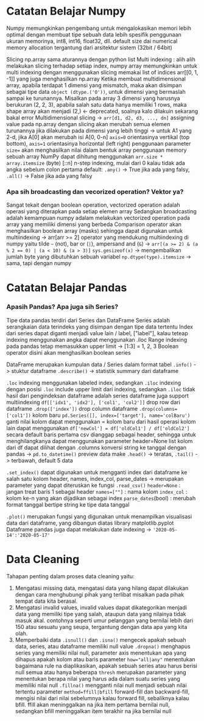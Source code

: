 # Catatan Belajar Numpy
Numpy memungkinkan pengembang untuk mengalokasikan memori lebih optimal dengan membuat tipe sebuah data lebih spesifik penggunaan ukuran memorinya, int8, int16, float32, dll.
default size dai numerical memory allocation tergantung dari arsitektur sistem (32bit / 64bit)

Slicing np.array sama aturannya dengan python list
Multi indexing : alih alih melakukan slicing terhadap setiap index, numpy array memungkinkan untuk multi indexing dengan menggunakan slicing memakai list of indices arr[[0, 1, -1]] yang juga menghasilkan np.array
Ketika membuat multidimensional array, apabila terdapat 1 dimensi yang mismatch, maka akan disimpan sebagai tipe data ```object (dtype.('O'))```, untuk dimensi yang bermaslah sampai ke turunannya. Misalkan pada array 3 dimensi yang harusnya berukuran (2, 2, 3), apabila salah satu data hanya memiliki 1 rows, maka shape array akan menjadi (2,) <- deprecated, soalnya kalo dilakuin sekarang bakal error
Multidimensional slicing -> ```arr[d1, d2, d3, ..., dn]```
assigning value pada np.array dengan slicing akan merubah semua elemen turunannya jika dilakukan pada dimensi yang lebih tinggi -> untuk A1 yang 2-d, jika A[0] akan merubah isi A[0, 0-n]
```axis=0``` orientasinya vertikal (top bottom), ```axis=1``` orientasinya horizontal (left right)
penggunaan parameter ```size=``` akan menghasilkan nilai dalam bentuk array
penggunaan memory sebuah array NumPy dapat dihitung menggunakan ```arr.size * array.itemsize``` (byte)
[::n] n-step indexing, mulai dari 0 kalau tidak ada angka sebelum colon pertama
default: `.any()` -> True jika ada yang falsy, `.all()` -> False jika ada yang falsy

### Apa sih broadcasting dan vecorized operation? Vektor ya?
Sangat tekait dengan boolean operation, vectorized operation adalah operasi yang diterapkan pada setiap elemen array
Sedangkan broadcasting adalah kemampuan numpy adalam melakukan vectorized operation pada array yang memiliki dimensi yang berbeda 
Comparison operator akan menghasilkan boolean array (masks) sehingga dapat digunakan untuk multiindexing -> arr[arr >= 2]
operator yang mendukung multiindexing di numpy yaitu tilde ```~``` (not), bar or (`|`), ampersand and (`&`) -> `arr[(a >= 2) & (a % 2 == 0) | (a < 10) & (a > 3)]`
```sys.gesizeof(x)``` -> mengembalikan jumlah byte yang dibutuhkan sebuah variabel
```np.dtype(type).itemsize``` -> sama, tapi dengan numpy


# Catatan Belajar Pandas
### Apasih Pandas? Apa juga sih Series?
Tipe data pandas terdiri dari Series dan DataFrame
Series adalah serangkaian data terindeks yang disimpan dengan tipe data tertentu
Index dari series dapat diganti menjadi value lain / label, ["label"], kalau teteap indexing menggunakan angka dapat menggunakan .iloc
Range indexing pada pandas tetap memasukkan upper limit -> [1:3] = 1, 2, 3
Boolean operator disini akan menghasilkan boolean series

DataFrame merupakan kumpulan data / Series dalam format tabel
`.info()` -> stuktur dataframe
`.describe()` -> statistik summary dari dataframe

`.loc` indexing menggunakan labeled index, sedangkan `.iloc` indexing dengan posisi
`.loc` include upper limit dari indexing, sedangkan `.iloc` tidak
hasil dari pengindeksan dataframe adalah series
dataframe juga support multiindexing `df[['idx1', 'idx2'], ['col1', 'col2']]`
drop row dari dataframe `.drop(['index'])`
drop column dataframe `.drop(columns=['col1'])`
kolom baru `pd.Series([], index=['target'], name='colBaru')`
ganti nilai kolom dapat menggunakan =
kolom baru dari hasil operasi kolom lain dapat menggunakan `df['newCol'] = df['oldCol1'] / df['oldCol2']`
secara default baris pertama csv dianggap sebagai header, sehingga untuk menghilangkanya dapat menggunakan parameter header=None
list kolom dari df dapat dilihat dengan .columns
konversi string ke tanggal dengan pandas -> `pd.to_datetime()`
preview data make `.head()` -> teratas, `.tail()` -> terbawah, default 5 data

`.set_index()` dapat digunakan untuk mengganti index dari dataframe ke salah satu kolom
header, names, index_col, parse_dates -> merupakan parameter yang dapat diteruskan ke fungsi `.read_csv()`
    `header=None` : jangan treat baris 1 sebagai header
    `names=[""]` : nama kolom
    `index_col` : kolom ke-n yang akan dijadikan sebagai index
    `parse_dates`(bool) : merubah format tanggal bertipe string ke tipe data tanggal

`.plot()` merupakan fungsi yang digunakan untuk menampilkan visualisasi data dari dataframe, yang dibangun diatas library matplotlib.pyplot
Dataframe pandas juga dapat melakukan date indexing -> `'2020-05-14':'2020-05-17'`

# Data Cleaning
Tahapan penting dalam proses data cleaning yaitu:
1. Mengatasi missing data, mengatasi data yang hilang dapat dilakukan dengan cara menghubungi pihak yang terlibat
misalkan pada pihak tempat data kita berasal.
2. Mengatasi invalid values, invalid values dapat dikategorikan menjadi data yang memiliki tipe yang salah, ataupun data yang nilainya tidak masuk akal.
contohnya seperti umur pelanggan yang bernilai lebih dari 150 atau sesuatu yang seupa, tergantung dengan data apa yang kita olah.
3. Memperbaiki data
    `.isnull()` dan `.isna()` mengecek apakah sebuah data, series, atau dataframe memiliki null value
    `.dropna()` menghapus series yang memiliki nilai null, parameter axis menentukan apa yang dihapus apakah kolom atau baris
        parameter `how="all|any"` menentukan bagaimana rule na diaplikasikan, apakah sebuah series atau harus berisi null semua atau hanya beberapa
        `thresh` merupakan parameter yang menentukan berapa nilai yang harus ada dalam suatu series yang memiliki nilai null
    `.fillna()` mengganti nilai null menjadi sebuah nilai tertentu
        parameter `method=ffill|bfill` forward-fill dan backward-fill, mengisi nilai dari nilai sebelumnya kalau forward fill, sebaliknya kalau bfill.
            ffill akan meninggalkan na jika item pertama bernilai null, sedangkan bfill meninggalkan item terakhir na jika bernilai null

